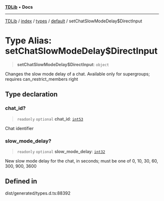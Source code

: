 [**TDLib**](../../../../../../README.md) • **Docs**

***

[TDLib](../../../../../../modules.md) / [index](../../../../../README.md) / [types](../../../README.md) / [default](../README.md) / setChatSlowModeDelay$DirectInput

# Type Alias: setChatSlowModeDelay$DirectInput

> **setChatSlowModeDelay$DirectInput**: `object`

Changes the slow mode delay of a chat. Available only for supergroups; requires can_restrict_members right

## Type declaration

### chat\_id?

> `readonly` `optional` **chat\_id**: [`int53`](int53.md)

Chat identifier

### slow\_mode\_delay?

> `readonly` `optional` **slow\_mode\_delay**: [`int32`](int32.md)

New slow mode delay for the chat, in seconds; must be one of 0, 10, 30, 60, 300, 900, 3600

## Defined in

dist/generated/types.d.ts:88392
